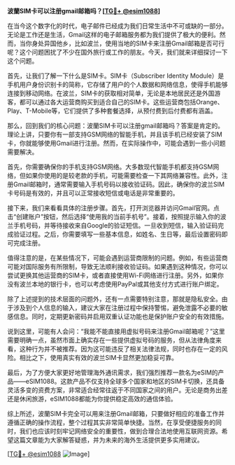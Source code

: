 **波蘭SIM卡可以注册gmail邮箱吗？[[TG💪+ @esim1088](https://t.me/s/esim1088)]**

在当今这个数字化的时代，电子邮件已经成为我们日常生活中不可或缺的一部分。无论是工作还是生活，Gmail这样的电子邮箱服务都为我们提供了极大的便利。然而，当你身处异国他乡，比如波兰，使用当地的SIM卡来注册Gmail邮箱是否可行呢？这个问题困扰了不少在国外旅行或工作的朋友。今天，我们就来详细探讨一下这个问题。

首先，让我们了解一下什么是SIM卡。SIM卡（Subscriber Identity Module）是手机用户身份识别卡的简称，它存储了用户的个人数据和网络信息，使得手机能够连接到移动网络。在波兰，SIM卡的获取相对简单，无论是本地居民还是外国游客，都可以通过各大运营商购买到适合自己的SIM卡。这些运营商包括Orange、Play、T-Mobile等，它们提供了多种套餐选择，从预付费到后付费都有涵盖。

那么，回到我们的核心问题：波蘭SIM卡可以注册gmail邮箱吗？答案是肯定的。理论上讲，只要你有一部支持GSM网络的智能手机，并且该手机已经安装了SIM卡，你就能够使用Gmail进行注册。然而，在实际操作中，可能会遇到一些小问题需要解决。

首先，你需要确保你的手机支持GSM网络。大多数现代智能手机都支持GSM网络，但如果你使用的是较老款的手机，可能需要检查一下其网络兼容性。此外，注册Gmail邮箱时，通常需要输入手机号码以接收验证码。因此，确保你的波兰SIM卡号码是有效的，并且可以正常接收短信或电话是非常重要的。

接下来，我们来看看具体的注册步骤。首先，打开浏览器并访问Gmail官网。点击“创建账户”按钮，然后选择“使用我的当前手机号”。接着，按照提示输入你的波兰手机号码，并等待接收来自Google的验证短信。一旦收到短信，输入验证码完成验证过程。之后，你需要填写一些基本信息，如姓名、生日等，最后设置密码即可完成注册。

值得注意的是，在某些情况下，可能会遇到运营商限制的问题。例如，有些运营商可能对国际服务有所限制，导致无法顺利接收验证码。如果遇到这种情况，你可以尝试更换其他运营商的SIM卡，或者直接使用Wi-Fi网络进行注册。另外，如果你没有波兰本地的银行卡，也可以考虑使用PayPal或其他支付方式进行账户绑定。

除了上述提到的技术层面的问题外，还有一点需要特别注意，那就是隐私安全。由于涉及到个人信息的输入，建议大家在注册过程中保持警惕，避免泄露不必要的敏感信息。同时，定期更新密码并启用双重认证功能也是保护账户安全的有效措施。

说到这里，可能有人会问：“我能不能直接用虚拟号码来注册Gmail邮箱呢？”这里需要明确一点，虽然市面上确实存在一些提供虚拟号码的服务，但从法律角度来看，这种行为并不被推荐。因为这可能违反了相关法律法规，同时也存在一定的风险。相比之下，使用真实有效的波兰SIM卡显然更加稳妥可靠。

最后，为了方便大家更好地管理海外通讯需求，我们强烈推荐一款名为eSIM的产品——eSIM1088。这款产品不仅支持全球多个国家和地区的SIM卡切换，还具备灵活多变的资费方案，非常适合经常往返于不同国家之间的用户。无论是商务出差还是休闲旅游，eSIM1088都能为你提供稳定高效的通信体验。

综上所述，波蘭SIM卡完全可以用来注册Gmail邮箱，只要做好相应的准备工作并遵循正确的操作流程，整个过程其实非常简单快捷。当然，在享受便捷服务的同时，我们也应该时刻牢记网络安全的重要性，做到合理合法地使用互联网资源。希望这篇文章能为大家解答疑惑，并为未来的海外生活提供更多实用建议。

[[TG💪+ @esim1088](https://t.me/s/esim1088) ![Image](https://i.postimg.cc/4NQfJmqS/Snipaste-2025-05-13-00-14-12.png)]
